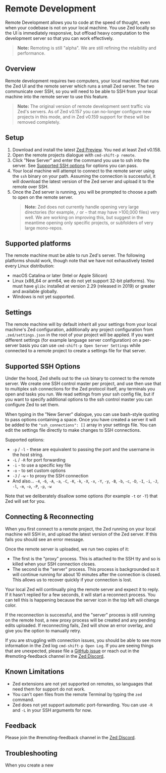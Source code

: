 # Remote Development

Remote Development allows you to code at the speed of thought, even when your codebase is not on your local machine. You use Zed locally so the UI is immediately responsive, but offload heavy computation to the development server so that you can work effectively.

> **Note:** Remoting is still "alpha". We are still refining the relaibility and performance.

## Overview

Remote development requires two computers, your local machine that runs the Zed UI and the remote server which runs a small Zed server. The two communicate over SSH, so you will need to be able to SSH from your local machine into the remote server to use this feature.

> **Note:** The original version of remote development sent traffic via Zed's servers. As of Zed v0.157 you can no-longer configure new projects in this mode, and in Zed v0.159 support for these will be removed completely.

## Setup

1. Download and install the latest [Zed Preview](https://zed.dev/releases/preview). You ned at least Zed v0.158.
1. Open the remote projects dialogue with `cmd-shift-p remote`.
1. Click "New Server" and enter the command you use to ssh into the server. See [Supported SSH options](#supported-ssh-options) for options you can pass.
1. Your local machine will attempt to connect to the remote server using the `ssh` binary on your path. Assuming the connection is successful, it will download the latest version of the Zed server and upload it to the remote over SSH.
1. Once the Zed server is running, you will be prompted to choose a path to open on the remote server.
   > **Note:** Zed does not currently handle opening very large directories (for example, `/` or `~` that may have >100,000 files) very well. We are working on improving this, but suggest in the meantime opening only specific projects, or subfolders of very large mono-repos.

## Supported platforms

The remote machine must be able to run Zed's server. The following platforms should work, though note that we have not exhaustively tested every Linux distribution:

- macOS Catalina or later (Intel or Apple Silicon)
- Linux (x86_64 or arm64, we do not yet support 32-bit platforms). You must have `glibc` installed at version 2.29 (released in 2019) or greater and available globally.
- Windows is not yet supported.

## Settings

The remote machine will by default inherit all your settings from your local machine's Zed configuration, additionally any project configuration from `.zed/settings.json` in the root of your project will be applied. If you want different settings (for example language server configuration) on a per-server basis you can use `cmd-shift-p Open Server Settings` while connected to a remote project to create a settings file for that server.

## Supported SSH Options

Under the hood, Zed shells out to the `ssh` binary to connect to the remote server. We create one SSH control master per project, and use then use that to multiplex ssh connections for the Zed protocol itself, any terminals you open and tasks you run. We read settings from your ssh config file, but if you want to specify additional options to the ssh control master you can configure Zed to set them.

When typing in the "New Server" dialogue, you can use bash-style quoting to pass options containing a space. Once you have created a server it will be added to the `"ssh_connections": []` array in your settings file. You can edit the settings file directly to make changes to SSH connections.

Supported options:
* `-p` / `-l` - these are equivalent to passing the port and the username in the host string.
* `-L` / `-R` for port forwarding
* `-i` - to use a specific key file
* `-o` - to set custom options
* `-J` / `-w` - to proxy the SSH connection
* And also... `-4`, `-6`, `-A`, `-a`, `-C`, `-K`, `-k`, `-X`, `-x`, `-Y`, `-y`, `-B`, `-b`, `-c`, `-D`, `-I`, `-i`, `-J`, `-l`, `-m`, `-o`, `-P`, `-p`, `-w`

Note that we deliberately disallow some options (for example `-t` or `-T`) that Zed will set for you.

## Connecting & Reconnecting

When you first connect to a remote project, the Zed running on your local machine will SSH in, and upload the latest version of the Zed server. If this fails you should see an error message.

Once the remote server is uploaded, we run two copies of it:
* The first is the "proxy" process. This is attached to the SSH tty and so is killed when your SSH connection closes.
* The second is the "server" process. This process is backgrounded so it will continue running for about 10 minutes after the connection is closed. This allows us to recover quickly if your connection is lost.

Your local Zed will continually ping the remote server and expect it to reply. If it hasn't replied for a few seconds, it will start a reconnect process. You can tell this is happening because the server icon in the top left will change color.

If the reconnection is successful, and the "server" process is still running on the remote host, a new proxy process will be created and any pending edits uploaded. If reconnecting fails, Zed will show an error overlay, and give you the option to manually retry.

If you are struggling with connection issues, you should be able to see more information in the Zed log `cmd-shift-p Open Log`. If you are seeing things that are unexpected, please file a [GitHub issue](https://github.com/zed-industries/zed/issues/new) or reach out in the #remoting-feedback channel in the [Zed Discord](https://discord.gg/zed-community).

## Known Limitations

- Zed extensions are not yet supported on remotes, so languages that need them for support do not work.
- You can't open files from the remote Terminal by typing the `zed` command.
- Zed does not yet support automatic port-forwarding. You can use `-R` and `-L` in your SSH arguments for now.

## Feedback

Please join the #remoting-feedback channel in the [Zed Discord](https://discord.gg/zed-community).

## Troubleshooting

When you create a new
